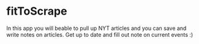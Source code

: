 # fitToScrape

In this app you will beable to pull up NYT articles and you can save and write notes on articles. Get up to date and fill out note on current events :)